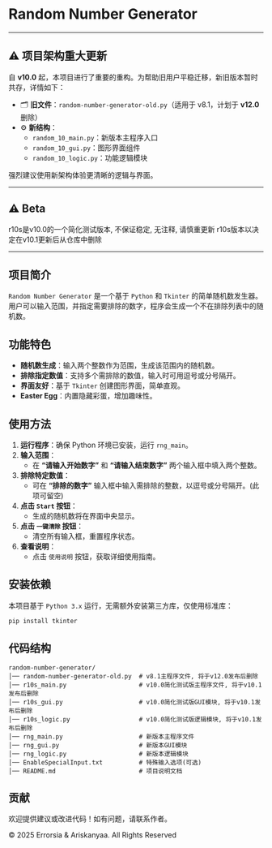 # Random Number Generator

---

## ⚠️ 项目架构重大更新

自 **v10.0** 起，本项目进行了重要的重构。为帮助旧用户平稳迁移，新旧版本暂时共存，详情如下：

- 🗂 **旧文件**：`random-number-generator-old.py`（适用于 v8.1，计划于 **v12.0** 删除）
- ⚙️ **新结构**：
  - `random_10_main.py`：新版本主程序入口
  - `random_10_gui.py`：图形界面组件
  - `random_10_logic.py`：功能逻辑模块
<!-- - 🛠️ **新增可选功能**：通过编辑 `EnableSpecialInput.txt` 可开启扩展项（如种子设定、排除词库等）-->

强烈建议使用新架构体验更清晰的逻辑与界面。

---

## ⚠️ Beta

r10s是v10.0的一个简化测试版本, 不保证稳定, 无注释, 请慎重更新
r10s版本以决定在v10.1更新后从仓库中删除

---

## 项目简介
`Random Number Generator` 是一个基于 `Python` 和 `Tkinter` 的简单随机数发生器。用户可以输入范围，并指定需要排除的数字，程序会生成一个不在排除列表中的随机数。

## 功能特色
- **随机数生成**：输入两个整数作为范围，生成该范围内的随机数。
- **排除指定数值**：支持多个需排除的数值，输入时可用逗号或分号隔开。
- **界面友好**：基于 `Tkinter` 创建图形界面，简单直观。
- **Easter Egg**：内置隐藏彩蛋，增加趣味性。

## 使用方法
1. **运行程序**：确保 Python 环境已安装，运行 `rng_main`。
2. **输入范围**：
   - 在 **“请输入开始数字”** 和 **“请输入结束数字”** 两个输入框中填入两个整数。
3. **排除特定数值**：
   - 可在 **“排除的数字”** 输入框中输入需排除的整数，以逗号或分号隔开。(此项可留空)
4. **点击 `Start` 按钮**：
   - 生成的随机数将在界面中央显示。
5. **点击 `一键清除` 按钮**：
   - 清空所有输入框，重置程序状态。
6. **查看说明**：
   - 点击 `使用说明` 按钮，获取详细使用指南。

## 安装依赖
本项目基于 `Python 3.x` 运行，无需额外安装第三方库，仅使用标准库：
```bash
pip install tkinter
```

## 代码结构

```
random-number-generator/
│── random-number-generator-old.py  # v8.1主程序文件, 将于v12.0发布后删除
│── r10s_main.py                    # v10.0简化测试版主程序文件, 将于v10.1发布后删除
│── r10s_gui.py                     # v10.0简化测试版GUI模块, 将于v10.1发布后删除
│── r10s_logic.py                   # v10.0简化测试版逻辑模块, 将于v10.1发布后删除
│── rng_main.py                     # 新版本主程序文件
│── rng_gui.py                      # 新版本GUI模块
│── rng_logic.py                    # 新版本逻辑模块
│── EnableSpecialInput.txt          # 特殊输入选项(可选)
│── README.md                       # 项目说明文档
```

## 贡献

欢迎提供建议或改进代码！如有问题，请联系作者。

© 2025 Errorsia & Ariskanyaa. All Rights Reserved